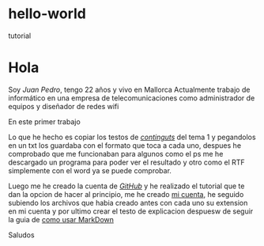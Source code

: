 # hello-world
tutorial

# Hola

Soy _Juan Pedro_, tengo 22 años y vivo en Mallorca
Actualmente trabajo de informático en una empresa de telecomunicaciones como administrador de equipos y diseñador de redes wifi

En este primer trabajo

Lo que he hecho es copiar los testos de [_continguts_](http://fpadistancia.caib.es/pluginfile.php/295262/mod_resource/content/2/Llenguatges%20de%20Marques%20y%20Sistemes%20de%20Gesti%C3%B3%20de%20la%20Informaci%C3%B3%20%28Dist%C3%A0ncia%29.pdf) del tema 1 y pegandolos en un txt los guardaba con el formato que toca a cada uno, despues he comprobado que me funcionaban para algunos como el ps me he descargado un programa para poder ver el resultado y otro como el RTF simplemente con el word ya se puede comprobar.

Luego me he creado la cuenta de [_GitHub_](https://github.com/) y he realizado el tutorial que te dan la opcion de hacer al principio, me he creado [mi cuenta](https://github.com/juanpcano/hello-world.git), he seguido subiendo los archivos que habia creado antes con cada uno su extension en mi cuenta y por ultimo crear el testo de explicacion despuesw de seguir la guia de [como usar MarkDown](http://www.markdowntutorial.com/)

Saludos


